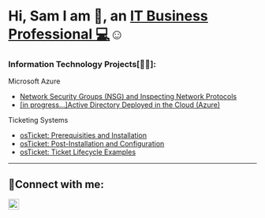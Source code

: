 <h1>Hi, Sam I am 👋, an <a href="https://www.linkedin.com/in/samuel-hintz/" target="_blank">IT Business Professional 💻</a>☺</h1>

<head>
  <link rel='stylesheet' href='https://cdnjs.cloudflare.com/ajax/libs/font-awesome/4.7.0/css/font-awesome.min.css'></head>

<h3>Information Technology Projects[👨‍💻]:</h3>
 <p>Microsoft Azure</p>
  <ul>
    <li><a href="https://github.com/SamEshaia/Azure-Compute-and-Networking">Network Security Groups (NSG) and Inspecting Network Protocols</a></li>
    <li><a href="https://github.com/SamEshaia/Active-Directory-Deployed-in-the-Cloud--Azure-">[in progress...]Active Directory Deployed in the Cloud (Azure)</a></li>
  </ul>
 <p>Ticketing Systems</p>
  <ul>
    <li><a href="https://github.com/SamEshaia/Ticketing-Systems">osTicket: Prerequisities and Installation</a></li>
    <li><a href="https://github.com/SamEshaia/Ticketing-Systems#osticket-post-installation-setup">osTicket: Post-Installation and Configuration</a></li>
    <li><a href="https://github.com/SamEshaia/Ticketing-Systems#tickets-and-ticket-lifecycle">osTicket: Ticket Lifecycle Examples</a></li>
  </ul>
<hr></hr> 
<h2>🤳Connect with me:</h2>


[<img align="left" alt="Josh | LinkedIn" width="22px" src="https://cdn.jsdelivr.net/npm/simple-icons@v3/icons/linkedin.svg" />][linkedin]


[linkedin]: https://www.linkedin.com/in/samuel-hintz
<!-- 
- <b>osTicket (Help Desk Ticketing System)</b>
  - [osTicket: Prerequisites and Installation](https://github.com/joshmadakorcc/osticket-prereqs)
  - [osTicket: Post-Installation Configuration](https://github.com/joshmadakorcc/post-install-config)
  - [osTicket: Ticket Lifecycle Examples](https://github.com/joshmadakorcc/ticket-lifecycle)
- <b>Microsoft Azure</b>
  - [Configuring On-premises Active Directory within Azure VMs](https://github.com/joshmadakorcc/configure-ad)
  - [Network Security Groups (NSGs) and Inspecting Network Protocols](https://github.com/joshmadakorcc/azure-network-protocols)

<h2>🤳Connect with me:</h2>

[<img align="left" alt="Josh | Twitter" width="22px" src="https://cdn.jsdelivr.net/npm/simple-icons@v3/icons/twitter.svg" />][twitter]
[<img align="left" alt="Josh | LinkedIn" width="22px" src="https://cdn.jsdelivr.net/npm/simple-icons@v3/icons/linkedin.svg" />][linkedin]
[<img align="left" alt="Josh | Instagram" width="22px" src="https://cdn.jsdelivr.net/npm/simple-icons@v3/icons/instagram.svg" />][instagram]

[twitter]: https://twitter.com/Josh
[instagram]: https://www.instagram.com/Josh
[linkedin]: https://linkedin.com/in/Josh 
--!>
<!--
**Pizzaboi64/Pizzaboi64** is a ✨ _special_ ✨ repository because its `README.md` (this file) appears on your GitHub profile.

Here are some ideas to get you started:

- 🔭 I’m currently working on ...
- 🌱 I’m currently learning ...
- 👯 I’m looking to collaborate on ...
- 🤔 I’m looking for help with ...
- 💬 Ask me about ...
- 📫 How to reach me: ...
- 😄 Pronouns: ...
- ⚡ Fun fact: ...
-->
